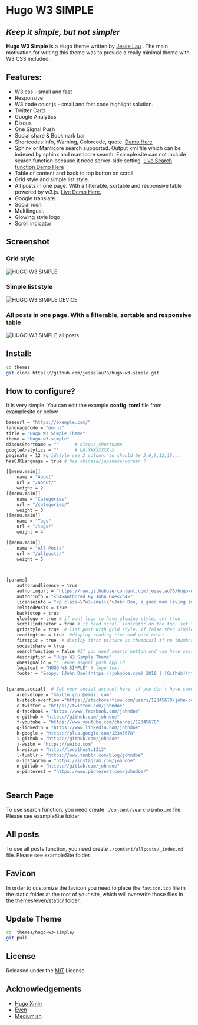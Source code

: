 





# Hugo W3 SIMPLE

## _Keep it simple, but not simpler_


**Hugo W3 Simple** is a Hugo theme written by [Jesse Lau](https://jesselau.com) . The main motivation for writing this theme was to provide a really minimal theme with W3 CSS included. 


## Features:

 - W3.css - small and fast
 - Responsive
 - W3 code color js - small and fast code highlight solution. 
 - Twitter Card
 - Google Analytics
 - Disqus
 - One Signal Push
 - Social share & Bookmark bar
 - Shortcodes:Info, Warning, Colorcode, quote.  [Demo Here](https://jesselau.com/w3-simple-shortcodes-demo/)
 - Sphinx or Manticore search supported. Output xml file which can be indexed by sphinx and manticore search. Example site can not include search function because it need server-side setting. [Live Search function Demo Here](https://jesselau.com/search/)
 - Table of content and back to top button on scroll.
 - Grid style and simple list style.
 - All posts in one page. With a filterable, sortable and responsive table powered by w3.js. [Live Demo Here.](https://jesselau.com/allposts/)
 - Google translate.
 - Social icon.
 - Multilingual.
 - Glowing style logo
 - Scroll indicator

 ## Screenshot
### Grid style 
![HUGO W3 SIMPLE](https://raw.githubusercontent.com/jesselau76/hugo-w3-simple/master/images/tn.png)
### Simple list style
 
![HUGO W3 SIMPLE DEVICE](https://raw.githubusercontent.com/jesselau76/hugo-w3-simple/master/images/device.png)
 
 ### All posts in one page. With a filterable, sortable and responsive table
 
![HUGO W3 SIMPLE all posts](https://raw.githubusercontent.com/jesselau76/hugo-w3-simple/master/images/allposts.png)
 

## Install:
 ```bash
 cd themes
 git clone https://github.com/jesselau76/hugo-w3-simple.git
 ```
 
## How to configure?
 It is very simple. You can edit the example **config. toml** file from examplesite or below
 

```bash
baseurl = "https://example.com/"
languageCode = "en-us"
title = "Hugo W3 Simple Theme"
theme = "hugo-w3-simple"
disqusShortname = ""      # disqus_shortname
googleAnalytics = ""      # UA-XXXXXXXX-X
paginate = 12 #gridstyle use 3 column. so should be 3,6,9,12,15....
hasCJKLanguage = true # has chinese/japanese/korean ? 

[[menu.main]]
    name = "About"
    url = "/about/"
    weight = 2
[[menu.main]]
    name = "Categories"
    url = "/categories/"
    weight = 3
[[menu.main]]
    name = "Tags"
    url = "/tags/"
    weight = 4

[[menu.main]]
    name = "All Posts"
    url = "/allposts/"
    weight = 5



[params]
    authorandlicense = true 
    authorimgurl = "https://raw.githubusercontent.com/jesselau76/hugo-w3-simple/master/exampleSite/images/johndoe.jpg" #if authorandlicense set true, this one must be set too
    authorinfo = "<h4>Authored By John Doe</h4>"
    licenseinfo = "<p class=\"w3-small\">John Doe, a good man living in the earth, loving building website with Hugo.<br>This article is licensed under a <a rel=\"license\" href=\"https://creativecommons.org/licenses/by/4.0/\" class=\"w3-text-white\">Creative Commons Attribution 4.0 International License</a>.</p>" 
    relatedPosts = true
    backtotop = true
    glowlogo = true # if want logo to have glowing style, set true.
    scrollindicator = true # if need scroll indicator on the top, set true
    gridstyle = true  # list post with grid style. If false then simple list
    readingtime = true  #display reading time and word count
    firstpic = true  # display first picture as thumbnail if no thumbnail set. For gridstyle only
    socialshare = true
    searchfunction = false #If you need search button and you have search function please set true
    description = "Hugo W3 Simple Theme"
    onesignalid = ""  #one signal push app id
    logotext = "HUGO W3 SIMPLE" # logo text
    footer = "&copy; [John Doe](https://johndoe.com) 2018 | [Github](https://github.com/johndoe) | [Twitter](https://twitter.com/johndoe)  | [RSS](/index.xml)"


[params.social]  # Set your social account here, if you don't have some accounts just comment them
    a-envelope = "mailto:your@email.com"
    b-stack-overflow ="https://stackoverflow.com/users/12345678/john-doe"
    c-twitter = "https://twitter.com/johndoe"
    d-facebook = "https://www.facebook.com/johndoe"
    e-github = "https://github.com/johndoe"
    f-youtube = "https://www.youtube.com/channel/12345678"
    g-linkedin = "https://www.linkedin.com/johndoe"
    h-google = "https://plus.google.com/12345678"
    i-github = "https://github.com/johndoe"
    j-weibo = "https://weibo.com" 
    k-weixin = "http://localhost:1313" 
    l-tumblr = "https://www.tumblr.com/blog/johndoe"
    m-instagram = "https://instagram.com/johndoe"
    n-gitlab = "https://gitlab.com/johndoe"
    o-pinterest = "https://www.pinterest.com/johndoe/"  
    
```    

## Search Page

To use search function, you need create `./content/search/index.md` file. Please see exampleSite folder.

## All posts

To use all posts function, you need create `./content/allposts/_index.md` file. Please see exampleSite folder.


## Favicon

In order to customize the favicon you need to place the `favicon.ico` file in the static folder at the root of your site, which will overwrite those files in the themes/even/static/ folder.


## Update Theme

```bash
cd  themes/hugo-w3-simple/
git pull
```

## License

Released under the [MIT](https://github.com/jesselau76/hugo-w3-simple/blob/master/LICENSE) License.

## Acknowledgements

- [Hugo Xmin](https://github.com/yihui/hugo-xmin)
- [Even](https://github.com/olOwOlo/hugo-theme-even)
- [Mediumish](https://github.com/lgaida/mediumish-gohugo-theme)



